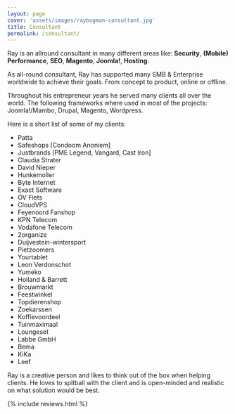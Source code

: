 ```yaml
---
layout: page
cover: 'assets/images/raybogman-consultant.jpg'
title: Consultant
permalink: /consultant/
---
```


Ray is an allround consultant in many different areas like: **Security**, **(Mobile) Performance**, **SEO**, **Magento**, **Joomla!**, **Hosting**.

As all-round consultant, Ray has supported many SMB & Enterprise worldwide to achieve their goals. From concept to product, online or offline.

Throughout his entrepreneur years he served many clients all over the world.
The following frameworks where used in most of the projects: Joomla!/Mambo, Drupal, Magento, Wordpress.

Here is a short list of some of my clients:
- Patta
- Safeshops [Condoom Anoniem]
- Justbrands [PME Legend, Vangard, Cast Iron]
- Claudia Strater
- David Nieper
- Hunkemoller
- Byte Internet
- Exact Software
- OV Fiets
- CloudVPS
- Feyenoord Fanshop
- KPN Telecom
- Vodafone Telecom
- 2organize
- Duijvestein-wintersport
- Pietzoomers
- Yourtablet
- Leon Verdonschot
- Yumeko
- Holland & Barrett
- Brouwmarkt
- Feestwinkel
- Topdierenshop
- Zoekarssen
- Koffievoordeel
- Tuinmaximaal
- Loungeset
- Labbe GmbH
- Bema
- KiKa
- Leef

Ray is a creative person and likes to think out of the box when helping clients. He loves to spitball with the client and is open-minded and realistic on what solution would be best.

{% include reviews.html %}
